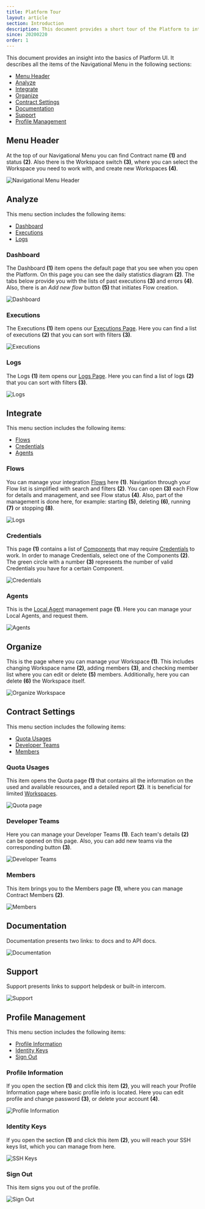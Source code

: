 ```yaml
---
title: Platform Tour
layout: article
section: Introduction
description: This document provides a short tour of the Platform to introduce new users to our basics.
since: 20200220
order: 1
---
```


This document provides an insight into the basics of Platform UI. It describes
all the items of the Navigational Menu in the following sections:
- [Menu Header](#menu-header)
- [Analyze](#analyze)
- [Integrate](#integrate)
- [Organize](#organize)
- [Contract Settings](#contract-settings)
- [Documentation](#documentation)
- [Support](#support)
- [Profile Management](#profile-management)

## Menu Header
At the top of our Navigational Menu you can find Contract name **(1)** and status **(2)**. Also there is the Workspace switch **(3)**, where you can select the Workspace you need to work with, and create new Workspaces **(4)**.

![Navigational Menu Header](/assets/img/getting-started/tour/menu-header.png)


## Analyze
This menu section includes the following items:
- [Dashboard](#dashboard)
- [Executions](#executions)
- [Logs](#logs)

### Dashboard
The Dashboard **(1)** item opens the default page that you see when you open the Platform. On this page you can see the daily statistics diagram **(2)**. The tabs below provide you with the lists of past executions **(3)** and errors **(4)**. Also, there is an *Add new flow* button **(5)** that initiates Flow creation.

![Dashboard](/assets/img/getting-started/tour/dashboard.png)

### Executions
The Executions **(1)** item opens our [Executions Page](executions). Here you can find a list of executions **(2)** that you can sort with filters **(3)**.

![Executions](/assets/img/getting-started/tour/executions.png)


### Logs
The Logs **(1)** item opens our [Logs Page](logs-page). Here you can find a list of logs **(2)** that you can sort with filters **(3)**.

![Logs](/assets/img/getting-started/tour/logs.png)


## Integrate
This menu section includes the following items:
- [Flows](#flows)
- [Credentials](#credentials)
- [Agents](#agents)

### Flows
You can manage your integration [Flows](integration-flow) here **(1)**. Navigation through your Flow list is simplified with search and filters **(2)**. You can open **(3)** each Flow for details and management, and see Flow status **(4)**. Also, part of the management is done here, for example: starting **(5)**, deleting **(6)**, running **(7)** or stopping **(8)**.

![Logs](/assets/img/getting-started/tour/flows.png)

### Credentials
This page **(1)** contains a list of [Components](integration-components) that may require [Credentials](credential) to work. In order to manage Credentials, select one of the Components **(2)**. The green circle with a number **(3)** represents the number of valid Credentials you have for a certain Component.

![Credentials](/assets/img/getting-started/tour/creds.png)

### Agents
This is the [Local Agent](local-agent) management page **(1)**. Here you can manage your Local Agents, and request them.

![Agents](/assets/img/getting-started/tour/agents.png)


## Organize

This is the page where you can manage your Workspace **(1)**. This includes changing Workspace name **(2)**, adding members **(3)**, and checking member list where you can edit or delete **(5)** members. Additionally, here you can delete **(6)** the Workspace itself.

![Organize Workspace](/assets/img/getting-started/tour/workspace.png)

## Contract Settings
This menu section includes the following items:
- [Quota Usages](#quota-usages)
- [Developer Teams](#developer-teams)
- [Members](#members)

### Quota Usages
This item opens the Quota page **(1)** that contains all the information on the used and available resources, and a detailed report **(2)**. It is beneficial for limited [Workspaces](contracts-and-workspaces).

![Quota page](/assets/img/getting-started/tour/quota.png)

### Developer Teams
Here you can manage your Developer Teams **(1)**. Each team's details **(2)** can be opened on this page. Also, you can add new teams via the corresponding button **(3)**.

![Developer Teams](/assets/img/getting-started/tour/devteams.png)

### Members
This item brings you to the Members page **(1)**, where you can manage Contract Members **(2)**.

![Members](/assets/img/getting-started/tour/members.png)


## Documentation
Documentation presents two links: to docs and to API docs.

![Documentation](/assets/img/getting-started/tour/documentation.png)

## Support
Support presents links to support helpdesk or built-in intercom.

![Support](/assets/img/getting-started/tour/support.png)

## Profile Management
This menu section includes the following items:
- [Profile Information](#profile-information)
- [Identity Keys](#identity-keys)
- [Sign Out](#sign-out)

### Profile Information
If you open the section **(1)** and click this item **(2)**, you will reach your Profile Information page where basic profile info is located. Here you can edit profile and change password **(3)**, or delete your account **(4)**.

![Profile Information](/assets/img/getting-started/tour/profile.png)

### Identity Keys
If you open the section **(1)** and click this item **(2)**, you will reach your SSH keys list, which you can manage from here.

![SSH Keys](/assets/img/getting-started/tour/ssh.png)

### Sign Out
This item signs you out of the profile.

![Sign Out](/assets/img/getting-started/tour/signout.png)
